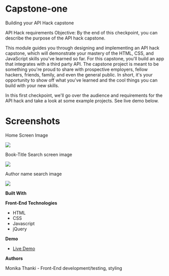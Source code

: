# **Capstone-one**

Building your API Hack capstone

API Hack requirements Objective: By the end of this checkpoint, you can describe the purpose of the API hack capstone.

This module guides you through designing and implementing an API hack capstone, which will demonstrate your mastery of the HTML, CSS, and JavaScript skills you&#39;ve learned so far. For this capstone, you&#39;ll build an app that integrates with a third party API. The capstone project is meant to be something you&#39;re proud to share with prospective employers, fellow hackers, friends, family, and even the general public. In short, it&#39;s your opportunity to show off what you&#39;ve learned and the cool things you can build with your new skills.

In this first checkpoint, we&#39;ll go over the audience and requirements for the API hack and take a look at some example projects. See live demo below.

##
# **Screenshots**

Home Screen Image

![](book-finder.png)

Book-Title Search screen image

![](RackMultipart20200801-4-1g42ktf_html_bb307a2b4f5ed5ff.png)

Author name search image

![](RackMultipart20200801-4-1g42ktf_html_fe1bc73109f79019.png)

**Built With**

**Front-End Technologies**

- HTML
- CSS
- Javascript
- jQuery

**Demo**

- [Live Demo](https://monikathanki.github.io/Bookfinder/)

**Authors**

Monika Thanki - Front-End development/testing, styling




